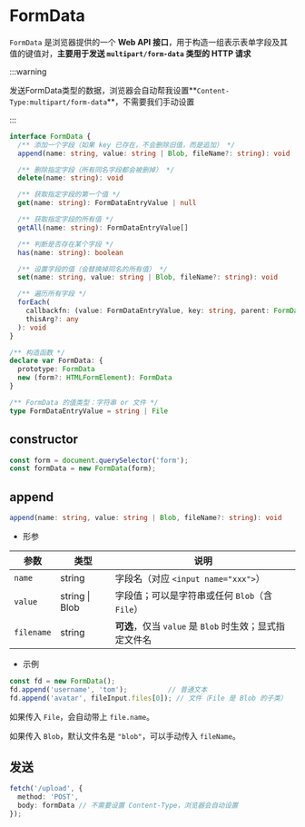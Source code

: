 # FormData

`FormData` 是浏览器提供的一个 **Web API 接口**，用于构造一组表示表单字段及其值的键值对，**主要用于发送 `multipart/form-data` 类型的 HTTP 请求**

:::warning

发送FormData类型的数据，浏览器会自动帮我设置**`Content-Type:multipart/form-data`**，不需要我们手动设置

:::

```ts
interface FormData {
  /** 添加一个字段（如果 key 已存在，不会删除旧值，而是追加） */
  append(name: string, value: string | Blob, fileName?: string): void

  /** 删除指定字段（所有同名字段都会被删掉） */
  delete(name: string): void

  /** 获取指定字段的第一个值 */
  get(name: string): FormDataEntryValue | null

  /** 获取指定字段的所有值 */
  getAll(name: string): FormDataEntryValue[]

  /** 判断是否存在某个字段 */
  has(name: string): boolean

  /** 设置字段的值（会替换掉同名的所有值） */
  set(name: string, value: string | Blob, fileName?: string): void

  /** 遍历所有字段 */
  forEach(
    callbackfn: (value: FormDataEntryValue, key: string, parent: FormData) => void,
    thisArg?: any
  ): void
}

/** 构造函数 */
declare var FormData: {
  prototype: FormData
  new (form?: HTMLFormElement): FormData
}

/** FormData 的值类型：字符串 or 文件 */
type FormDataEntryValue = string | File

```

## constructor

```ts
const form = document.querySelector('form');
const formData = new FormData(form);
```



## append

```ts
append(name: string, value: string | Blob, fileName?: string): void
```

- 形参

| 参数       | 类型           | 说明                                                    |
| ---------- | -------------- | ------------------------------------------------------- |
| `name`     | string         | 字段名（对应 `<input name="xxx">`）                     |
| `value`    | string \| Blob | 字段值；可以是字符串或任何 `Blob`（含 `File`）          |
| `filename` | string         | **可选**，仅当 `value` 是 `Blob` 时生效；显式指定文件名 |

- 示例

```ts
const fd = new FormData();
fd.append('username', 'tom');          // 普通文本
fd.append('avatar', fileInput.files[0]); // 文件（File 是 Blob 的子类）
```

如果传入 `File`，会自动带上 `file.name`。

如果传入 `Blob`，默认文件名是 `"blob"`，可以手动传入 `fileName`。

## 发送

```ts
fetch('/upload', {
  method: 'POST',
  body: formData // 不需要设置 Content-Type，浏览器会自动设置
});
```

